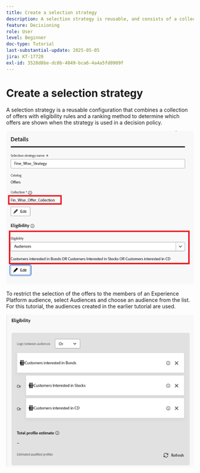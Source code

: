 ```yaml
---
title: Create a selection strategy
description: A selection strategy is reusable, and consists of a collection associated with an eligibility constraint and a ranking method to determine the offers to be shown when selected in a decision policy.
feature: Decisioning
role: User
level: Beginner
doc-type: Tutorial
last-substantial-update: 2025-05-05
jira: KT-17728
exl-id: 3528d8be-dc0b-4049-bca6-4a4a5fd0909f
---
```

# Create a selection strategy

A selection strategy is a reusable configuration that combines a collection of offers with eligibility rules and a ranking method to determine which offers are shown when the strategy is used in a decision policy.



![selection-strategy](assets/fine_wise_selection_strategy.png)

To restrict the selection of the offers to the members of an Experience Platform audience, select Audiences and choose an audience from the list. For this tutorial, the audiences created in the earlier tutorial are used.

![selection-strategy-audiences](assets/selection-strategy.png)
